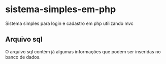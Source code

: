# sistema-simples-em-php

Sistema simples para login e cadastro em php utilizando mvc


## Arquivo sql

O arquivo sql contém já algumas informações que podem ser inseridas no banco de dados.
